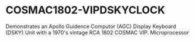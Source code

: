 # COSMAC1802-VIPDSKYCLOCK
Demonstrates an Apollo Guidence Computor (AGC) Display Keyboard (DSKY) Unit with a 1970's vintage RCA 1802 COSMAC VIP. Microprocessor
